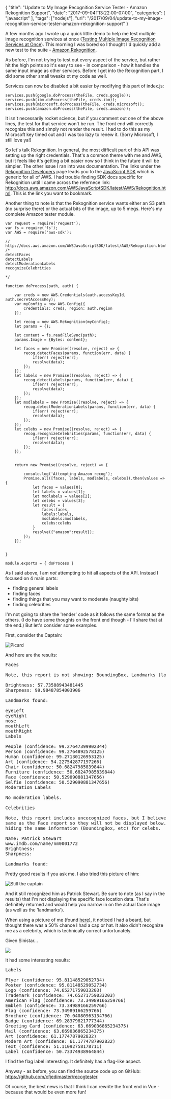 {
	"title": "Update to My Image Recognition Service Tester - Amazon Rekognition Support",
	"date": "2017-09-04T13:22:00-07:00",
	"categories": [
		"javascript"
	],
	"tags": ["nodejs"],
	"url": "/2017/09/04/update-to-my-image-recognition-service-tester-amazon-rekognition-support"
}

A few months ago I wrote up a quick little demo to help me test multiple image recognition services at once (<a href="https://www.raymondcamden.com/2017/06/15/testing-multiple-image-recognition-services-at-once/">Testing Multiple Image Recognition Services at Once</a>). This morning I was bored so I thought I'd quickly add a new test to the suite - <a href="https://aws.amazon.com/rekognition/">Amazon Rekognition</a>.

As before, I'm not trying to test out every aspect of the service, but rather hit the high points so it's easy to see - in comparison - how it handles the same input image as other services. Before I get into the Rekognition part, I did some other small tweaks ot my code as well.

Services can now be disabled a bit easier by modifying this part of index.js:

<pre><code class="language-javascript">services.push(google.doProcess(theFile, creds.google));
services.push(ibm.doProcess(theFile, creds.ibm));
services.push(microsoft.doProcess(theFile, creds.microsoft));
services.push(amazon.doProcess(theFile, creds.amazon));
</code></pre>

It isn't necessarily rocket science, but if you comment out one of the above lines, the test for that service won't be run. The front end will correctly recognize this and simply not render the result. I had to do this as my Microsoft key timed out and I was too lazy to renew it. (Sorry Microsoft, I still love ya!)

So let's talk Rekognition. In general, the most difficult part of this API was setting up the right credentials. That's a common theme with me and AWS, but it feels like it's getting a bit easier now so I think in the future it will be simpler. The other issue I ran into was documentation. The links under the [Rekognition Developers](https://aws.amazon.com/rekognition/developers/) page leads you to the [JavaScript SDK](https://aws.amazon.com/documentation/sdk-for-javascript/) which is generic for all of AWS. I had trouble finding SDK docs specific for Rekognition until I came across the refernece link: <a href="http://docs.aws.amazon.com/AWSJavaScriptSDK/latest/AWS/Rekognition.html">http://docs.aws.amazon.com/AWSJavaScriptSDK/latest/AWS/Rekognition.html</a>. This is the link you want to bookmark. 

Another thing to note is that the Rekognition service wants either an S3 path (no surprise there) or the actual bits of the image, up to 5 megs. Here's my complete Amazon tester module.

<pre><code class="language-javascript">var request = require(&#x27;request&#x27;);
var fs = require(&#x27;fs&#x27;);
var AWS = require(&#x27;aws-sdk&#x27;);

&#x2F;&#x2F; http:&#x2F;&#x2F;docs.aws.amazon.com&#x2F;AWSJavaScriptSDK&#x2F;latest&#x2F;AWS&#x2F;Rekognition.html
&#x2F;*
detectFaces
detectLabels
detectModerationLabels
recognizeCelebrities

*&#x2F;

function doProcess(path, auth) {

    var creds = new AWS.Credentials(auth.accessKeyId, auth.secretAccessKey);
    var myConfig = new AWS.Config({
        credentials: creds, region: auth.region
    });
    
    let recog = new AWS.Rekognition(myConfig);
    let params = {};
    
    let content = fs.readFileSync(path);
    params.Image = {Bytes: content};

    let faces = new Promise((resolve, reject) =&gt; {
        recog.detectFaces(params, function(err, data) {
            if(err) reject(err);
            resolve(data);
        });
    });
    let labels = new Promise((resolve, reject) =&gt; {
        recog.detectLabels(params, function(err, data) {
            if(err) reject(err);
            resolve(data);
        });
    });
    let modlabels = new Promise((resolve, reject) =&gt; {
        recog.detectModerationLabels(params, function(err, data) {
            if(err) reject(err);
            resolve(data);
        });
    });
    let celebs = new Promise((resolve, reject) =&gt; {
        recog.recognizeCelebrities(params, function(err, data) {
            if(err) reject(err);
            resolve(data);
        });
    });


	return new Promise((resolve, reject) =&gt; {

		console.log(&#x27;Attempting Amazon recog&#x27;);
        Promise.all([faces, labels, modlabels, celebs]).then(values =&gt; {
            let faces = values[0];
            let labels = values[1];
            let modlabels = values[2];
            let celebs = values[3];
            let result = {
                faces:faces,
                labels:labels,
                modlabels:modlabels,
                celebs:celebs
            }
            resolve({&quot;amazon&quot;:result});
        });
	});


}

module.exports = { doProcess }
</code></pre>

As I said above, I am *not* attempting to hit all aspects of the API. Instead I focused on 4 main parts: 

* finding general labels
* finding faces
* finding things that you may want to moderate (naughty bits)
* finding celebrities

I'm not going to share the 'render' code as it follows the same format as the others. (I do have some thoughts on the front end though - I'll share that at the end.) But let's consider some examples. 

First, consider the Captain:

![Picard](https://static.raymondcamden.com/images/2017/9/picard.jpg)

And here are the results:

<pre>
Faces

Note, this report is not showing: BoundingBox, Landmarks (location), or Pose

Brightness: 57.73588943481445
Sharpness: 99.98487854003906

Landmarks found:

eyeLeft
eyeRight
nose
mouthLeft
mouthRight
Labels

People (confidence: 99.27647399902344)
Person (confidence: 99.2764892578125)
Human (confidence: 99.27130126953125)
Art (confidence: 54.227542877197266)
Chair (confidence: 50.68247985839844)
Furniture (confidence: 50.68247985839844)
Face (confidence: 50.529090881347656)
Selfie (confidence: 50.529090881347656)
Moderation Labels

No moderation labels.

Celebrities

Note, this report includes uncecognized faces, but I believe it is the 
same as the Face report so they will not be displayed below. Also, I'm 
hiding the same information (BoundingBox, etc) for celebs.

Name: Patrick Stewart
www.imdb.com/name/nm0001772
Brightness: 
Sharpness:

Landmarks found:
</pre>

Pretty good results if you ask me. I also tried this picture of him:

![Still the captain](https://static.raymondcamden.com/images/2017/9/ps.jpg)

And it still recognized him as Patrick Stewart. Be sure to note (as I say in the results) that I'm not displaying the specific face location data. That's definitely returned and would help you narrow in on the actual face image (as well as the 'landmarks'). 

When using a picture of me (found <a href="https://www.raymondcamden.com/about/">here</a>), it noticed I had a beard, but thought there was a 50% chance I had a cap or hat. It also didn't recognize me as a celebrity, which is technically correct unfortunately. 

Given Sinistar...

<img src="https://static.raymondcamden.com/images/2017/6/bewareilive.jpg">

It had some interesting results:

<pre>
Labels

Flyer (confidence: 95.81148529052734)
Poster (confidence: 95.81148529052734)
Logo (confidence: 74.65271759033203)
Trademark (confidence: 74.65271759033203)
American Flag (confidence: 73.34989166259766)
Emblem (confidence: 73.34989166259766)
Flag (confidence: 73.34989166259766)
Brochure (confidence: 70.04080963134766)
Badge (confidence: 69.28379821777344)
Greeting Card (confidence: 63.669036865234375)
Mail (confidence: 63.669036865234375)
Art (confidence: 61.1774787902832)
Modern Art (confidence: 61.1774787902832)
Text (confidence: 51.11092758178711)
Label (confidence: 50.73374938964844)
</pre>

I find the flag label interesting. It definitely has a flag-like aspect. 

Anyway - as before, you can find the source code up on GitHub: <a href="https://github.com/cfjedimaster/recogtester">https://github.com/cfjedimaster/recogtester</a>.

Of course, the best news is that I think I can rewrite the front end in Vue - because that would be even more fun!